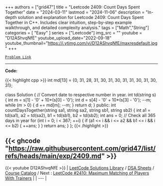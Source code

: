 
+++
authors = ["grid47"]
title = "Leetcode 2409: Count Days Spent Together"
date = "2024-03-11"
lastmod = "2024-11-06"
description = "In-depth solution and explanation for Leetcode 2409: Count Days Spent Together in C++. Includes clear intuition, step-by-step example walkthrough, and detailed complexity analysis."
tags = ["Math","String"]
categories = [
    "Easy"
]
series = ["Leetcode"]
img_src = ""
youtube = "D12AShvqNfE"
youtube_upload_date="2022-09-18"
youtube_thumbnail="https://i.ytimg.com/vi/D12AShvqNfE/maxresdefault.jpg"
+++



[`Problem Link`](https://leetcode.com/problems/count-days-spent-together/description/)

---
**Code:**

{{< highlight cpp >}}
int md[13] = {0, 31, 28, 31, 30, 31, 30, 31, 31, 30, 31, 30, 31};

class Solution {
	// Convert date to respective number in year.
    int td(string s) {
        int m = s[1] - '0' + 10*(s[0] - '0');
        int d = s[4] - '0' + 10*(s[3] - '0');
        --m;
        while (m > 0) {
            d += md[m];
            --m;
        }
        return d;
    }
public:
    int countDaysTogether(string sa1, string sa2, string sb1, string sb2) {
        int a1 = td(sa1), a2 = td(sa2), b1 = td(sb1), b2 = td(sb2);
        int ans = 0;
		// Check all 365 days in year
        for (int i = 0; i < 367; ++i) {
            if (a1 <= i && i <= a2 && b1 <= i && i <= b2) {
                ++ans;
            }
        }
        return ans;
    }
};
{{< /highlight >}}

{{< ghcode "https://raw.githubusercontent.com/grid47/list/refs/heads/main/exp/2409.md" >}}
---
{{< youtube D12AShvqNfE >}}
| [LeetCode Solutions Library](https://grid47.xyz/leetcode/) / [DSA Sheets](https://grid47.xyz/sheets/) / [Course Catalog](https://grid47.xyz/courses/) / Next : [LeetCode #2410: Maximum Matching of Players With Trainers](https://grid47.xyz/leetcode/solution-2410-maximum-matching-of-players-with-trainers/) |
| --- |
